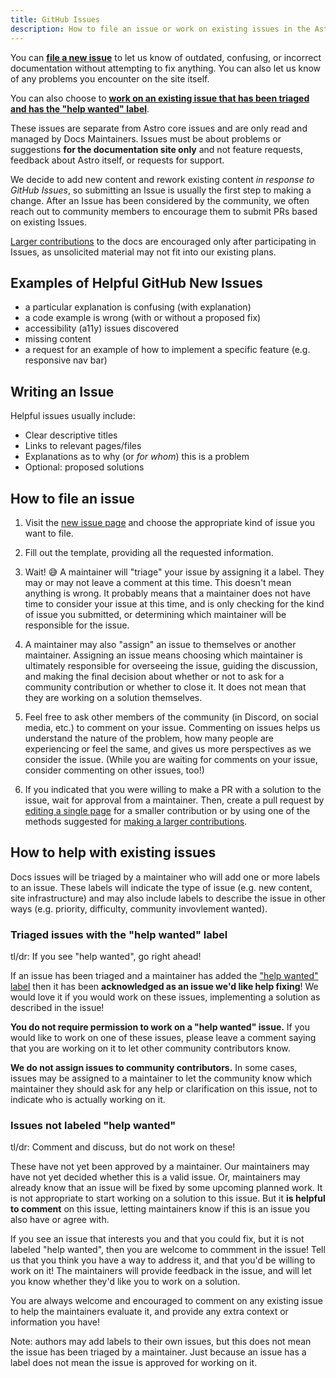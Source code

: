 ```yaml
---
title: GitHub Issues
description: How to file an issue or work on existing issues in the Astro Docs repository.
---
```

You can [**file a new issue**](https://github.com/withastro/docs/issues/new/choose) to let us know of outdated, confusing, or incorrect documentation without attempting to fix anything. You can also let us know of any problems you encounter on the site itself.

You can also choose to [**work on an existing issue that has been triaged and has the "help wanted" label**](https://github.com/withastro/docs/issues?q=is%3Aissue+is%3Aopen+sort%3Aupdated-desc+label%3A%22help+wanted%22).

These issues are separate from Astro core issues and are only read and managed by Docs Maintainers. Issues must be about problems or suggestions **for the documentation site only** and not feature requests, feedback about Astro itself, or requests for support.

We decide to add new content and rework existing content *in response to GitHub Issues*, so submitting an Issue is usually the first step to making a change. After an Issue has been considered by the community, we often reach out to community members to encourage them to submit PRs based on existing Issues. 

[Larger contributions](/first-time/larger-contributions/) to the docs are encouraged only after participating in Issues, as unsolicited material may not fit into our existing plans.

## Examples of Helpful GitHub New Issues

- a particular explanation is confusing (with explanation)
- a code example is wrong (with or without a proposed fix)
- accessibility (a11y) issues discovered
- missing content
- a request for an example of how to implement a specific feature (e.g. responsive nav bar)

## Writing an Issue

Helpful issues usually include:
- Clear descriptive titles
- Links to relevant pages/files
- Explanations as to why (or _for whom_) this is a problem
- Optional: proposed solutions

## How to file an issue

1. Visit the [new issue page](https://github.com/withastro/docs/issues/new/choose) and choose the appropriate kind of issue you want to file.

2. Fill out the template, providing all the requested information.

3. Wait! 😅 A maintainer will "triage" your issue by assigning it a label. They may or may not leave a comment at this time. This doesn't mean anything is wrong. It probably means that a maintainer does not have time to consider your issue at this time, and is only checking for the kind of issue you submitted, or determining which maintainer will be responsible for the issue.

4. A maintainer may also "assign" an issue to themselves or another maintainer. Assigning an issue means choosing which maintainer is ultimately responsible for overseeing the issue, guiding the discussion, and making the final decision about whether or not to ask for a community contribution or whether to close it. It does not mean that they are working on a solution themselves.

5. Feel free to ask other members of the community (in Discord, on social media, etc.) to comment on your issue. Commenting on issues helps us understand the nature of the problem, how many people are experiencing or feel the same, and gives us more perspectives as we consider the issue. (While you are waiting for comments on your issue, consider commenting on other issues, too!)

6. If you indicated that you were willing to make a PR with a solution to the issue, wait for approval from a maintainer. Then, create a pull request by [editing a single page](/first-time/edit-single-page/) for a smaller contribution or by using one of the methods suggested for [making a larger contributions](/first-time/larger-contributions/).

## How to help with existing issues

Docs issues will be triaged by a maintainer who will add one or more labels to an issue. These labels will indicate the type of issue (e.g. new content, site infrastructure) and may also include labels to describe the issue in other ways (e.g. priority, difficulty, community invovlement wanted).

### Triaged issues with the "help wanted" label

tl/dr: If you see "help wanted", go right ahead!

If an issue has been triaged and a maintainer has added the ["help wanted" label](https://github.com/withastro/docs/issues?q=is%3Aissue+is%3Aopen+sort%3Aupdated-desc+label%3A%22help+wanted%22) then it has been **acknowledged as an issue we'd like help fixing**! We would love it if you would work on these issues, implementing a solution as described in the issue!

**You do not require permission to work on a "help wanted" issue.** If you would like to work on one of these issues, please leave a comment saying that you are working on it to let other community contributors know. 

**We do not assign issues to community contributors.** In some cases, issues may be assigned to a maintainer to let the community know which maintainer they should ask for any help or clarification on this issue, not to indicate who is actually working on it.

### Issues not labeled "help wanted"

tl/dr: Comment and discuss, but do not work on these!

These have not yet been approved by a maintainer. Our maintainers may have not yet decided whether this is a valid issue. Or, maintainers may already know that an issue will be fixed by some upcoming planned work. It is not appropriate to start working on a solution to this issue. But it **is helpful to comment** on this issue, letting maintainers know if this is an issue you also have or agree with.

If you see an issue that interests you and that you could fix, but it is not labeled "help wanted", then you are welcome to commment in the issue! Tell us that you think you have a way to address it, and that you'd be willing to work on it! The maintainers will provide feedback in the issue, and will let you know whether they'd like you to work on a solution.

You are always welcome and encouraged to comment on any existing issue to help the maintainers evaluate it, and provide any extra context or information you have!

Note: authors may add labels to their own issues, but this does not mean the issue has been triaged by a maintainer. Just because an issue has a label does not mean the issue is approved for working on it. 
